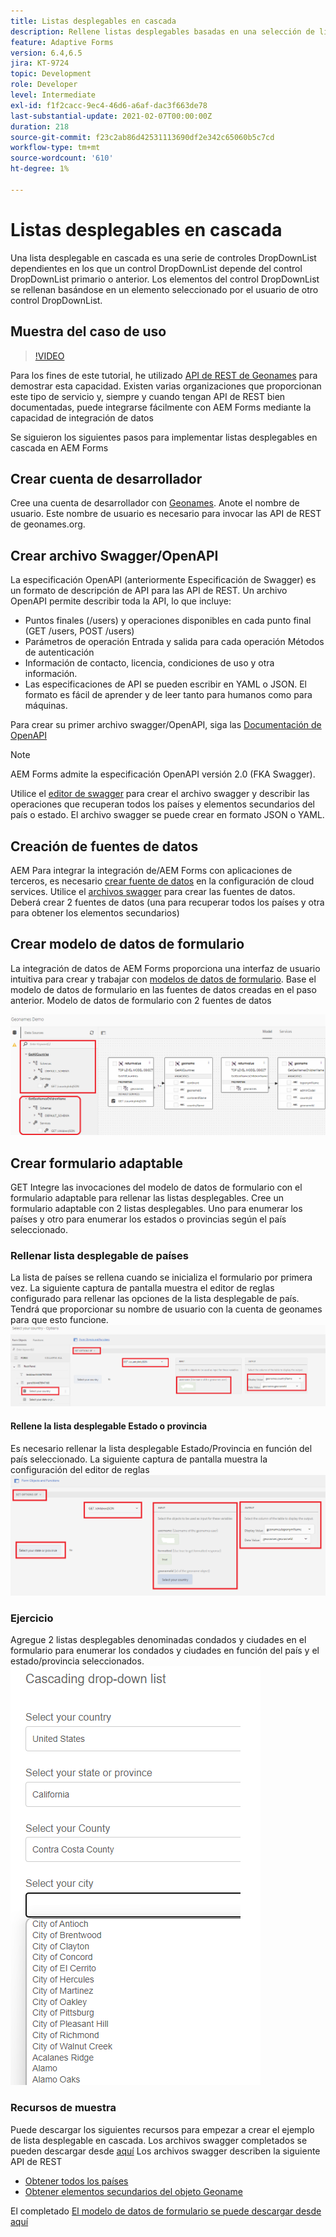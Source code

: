 ```yaml
---
title: Listas desplegables en cascada
description: Rellene listas desplegables basadas en una selección de lista desplegable anterior.
feature: Adaptive Forms
version: 6.4,6.5
jira: KT-9724
topic: Development
role: Developer
level: Intermediate
exl-id: f1f2cacc-9ec4-46d6-a6af-dac3f663de78
last-substantial-update: 2021-02-07T00:00:00Z
duration: 218
source-git-commit: f23c2ab86d42531113690df2e342c65060b5c7cd
workflow-type: tm+mt
source-wordcount: '610'
ht-degree: 1%

---
```


# Listas desplegables en cascada

Una lista desplegable en cascada es una serie de controles DropDownList dependientes en los que un control DropDownList depende del control DropDownList primario o anterior. Los elementos del control DropDownList se rellenan basándose en un elemento seleccionado por el usuario de otro control DropDownList.

## Muestra del caso de uso

>[!VIDEO](https://video.tv.adobe.com/v/340344?quality=12&learn=on)

Para los fines de este tutorial, he utilizado [API de REST de Geonames](http://api.geonames.org/) para demostrar esta capacidad.
Existen varias organizaciones que proporcionan este tipo de servicio y, siempre y cuando tengan API de REST bien documentadas, puede integrarse fácilmente con AEM Forms mediante la capacidad de integración de datos

Se siguieron los siguientes pasos para implementar listas desplegables en cascada en AEM Forms

## Crear cuenta de desarrollador

Cree una cuenta de desarrollador con [Geonames](https://www.geonames.org/login). Anote el nombre de usuario. Este nombre de usuario es necesario para invocar las API de REST de geonames.org.

## Crear archivo Swagger/OpenAPI

La especificación OpenAPI (anteriormente Especificación de Swagger) es un formato de descripción de API para las API de REST. Un archivo OpenAPI permite describir toda la API, lo que incluye:

* Puntos finales (/users) y operaciones disponibles en cada punto final (GET /users, POST /users)
* Parámetros de operación Entrada y salida para cada operación Métodos de autenticación
* Información de contacto, licencia, condiciones de uso y otra información.
* Las especificaciones de API se pueden escribir en YAML o JSON. El formato es fácil de aprender y de leer tanto para humanos como para máquinas.

Para crear su primer archivo swagger/OpenAPI, siga las [Documentación de OpenAPI](https://swagger.io/docs/specification/2-0/basic-structure/)

>[!NOTE]
> AEM Forms admite la especificación OpenAPI versión 2.0 (FKA Swagger).

Utilice el [editor de swagger](https://editor.swagger.io/) para crear el archivo swagger y describir las operaciones que recuperan todos los países y elementos secundarios del país o estado. El archivo swagger se puede crear en formato JSON o YAML.

## Creación de fuentes de datos

AEM Para integrar la integración de/AEM Forms con aplicaciones de terceros, es necesario [crear fuente de datos](https://experienceleague.adobe.com/docs/experience-manager-learn/forms/ic-web-channel-tutorial/parttwo.html) en la configuración de cloud services. Utilice el [archivos swagger](assets/geonames-swagger-files.zip) para crear las fuentes de datos.
Deberá crear 2 fuentes de datos (una para recuperar todos los países y otra para obtener los elementos secundarios)


## Crear modelo de datos de formulario

La integración de datos de AEM Forms proporciona una interfaz de usuario intuitiva para crear y trabajar con [modelos de datos de formulario](https://experienceleague.adobe.com/docs/experience-manager-65/forms/form-data-model/create-form-data-models.html?lang=es). Base el modelo de datos de formulario en las fuentes de datos creadas en el paso anterior. Modelo de datos de formulario con 2 fuentes de datos

![fdm](assets/geonames-fdm.png)


## Crear formulario adaptable

GET Integre las invocaciones del modelo de datos de formulario con el formulario adaptable para rellenar las listas desplegables.
Cree un formulario adaptable con 2 listas desplegables. Uno para enumerar los países y otro para enumerar los estados o provincias según el país seleccionado.

### Rellenar lista desplegable de países

La lista de países se rellena cuando se inicializa el formulario por primera vez. La siguiente captura de pantalla muestra el editor de reglas configurado para rellenar las opciones de la lista desplegable de país. Tendrá que proporcionar su nombre de usuario con la cuenta de geonames para que esto funcione.
![get-countries](assets/get-countries-rule-editor.png)

#### Rellene la lista desplegable Estado o provincia

Es necesario rellenar la lista desplegable Estado/Provincia en función del país seleccionado. La siguiente captura de pantalla muestra la configuración del editor de reglas
![state-Province-options](assets/state-province-options.png)

### Ejercicio

Agregue 2 listas desplegables denominadas condados y ciudades en el formulario para enumerar los condados y ciudades en función del país y el estado/provincia seleccionados.
![ejercitarse](assets/cascading-drop-down-exercise.png)


### Recursos de muestra

Puede descargar los siguientes recursos para empezar a crear el ejemplo de lista desplegable en cascada. Los archivos swagger completados se pueden descargar desde [aquí](assets/geonames-swagger-files.zip)
Los archivos swagger describen la siguiente API de REST
* [Obtener todos los países](http://api.geonames.org/countryInfoJSON?username=yourusername)
* [Obtener elementos secundarios del objeto Geoname](http://api.geonames.org/children?formatted=true&amp;geonameId=6252001&amp;username=yourusername)

El completado [El modelo de datos de formulario se puede descargar desde aquí](assets/geonames-api-form-data-model.zip)
